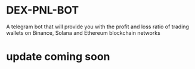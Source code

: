 # DEX-PNL-BOT
A telegram bot that will provide you with the profit and loss ratio of trading wallets on Binance, Solana and Ethereum blockchain networks




# update coming soon
